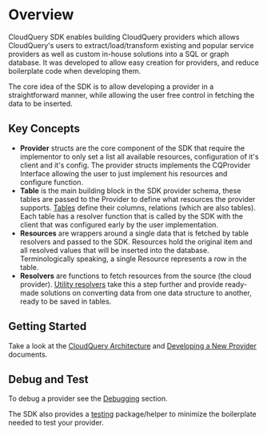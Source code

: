 # Overview

CloudQuery SDK enables building CloudQuery providers which allows CloudQuery's users to extract/load/transform existing and popular service providers as well as custom in-house solutions into a SQL or graph database.
It was developed to allow easy creation for providers, and reduce boilerplate code when developing them.

The core idea of the SDK is to allow developing a provider in a straightforward manner, while allowing the user free control in fetching the data to be inserted.

## Key Concepts

- **Provider** structs are the core component of the SDK that require the implementor to only set a list all available resources, configuration of it's client and it's config. The provider structs implements the CQProvider Interface allowing the user to just implement his resources and configure function.
- **Table** is the main building block in the SDK provider schema, these tables are passed to the Provider to define what resources the provider supports. [Tables](https://github.com/cloudquery/cq-provider-sdk/blob/main/provider/schema/table.go) define their columns, relations (which are also tables). Each table has a resolver function that is called by the SDK with the client that was configured early by the user implementation.
- **Resources** are wrappers around a single data that is fetched by table resolvers and passed to the SDK. Resources hold the original item and all resolved values that will be inserted into the database.  Terminologically speaking, a single Resource represents a row in the table.
- **Resolvers** are functions to fetch resources from the source (the cloud provider). [Utility resolvers](https://github.com/cloudquery/cq-provider-sdk/blob/main/provider/schema/resolvers.go) take this a step further and provide ready-made solutions on converting data from one data structure to another, ready to be saved in tables.

## Getting Started

Take a look at the [CloudQuery Architecture](../architecture) and [Developing a New Provider](../developing-new-provider) documents.

## Debug and Test

To debug a provider see the [Debugging](../debugging) section.

The SDK also provides a [testing](https://github.com/cloudquery/cq-provider-sdk/tree/main/provider/testing) package/helper to minimize the boilerplate needed to test your provider.
